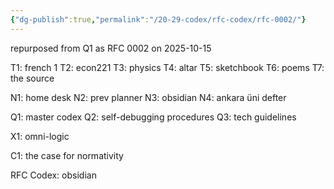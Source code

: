 ```yaml
---
{"dg-publish":true,"permalink":"/20-29-codex/rfc-codex/rfc-0002/"}
---
```



repurposed from Q1 as RFC 0002 on 2025-10-15

T1: french 1
T2: econ221
T3: physics
T4: altar
T5: sketchbook
T6: poems
T7: the source

N1: home desk
N2: prev planner
N3: obsidian
N4: ankara üni defter

Q1: master codex
Q2: self-debugging procedures
Q3: tech guidelines

X1: omni-logic

C1: the case for normativity

RFC Codex: obsidian